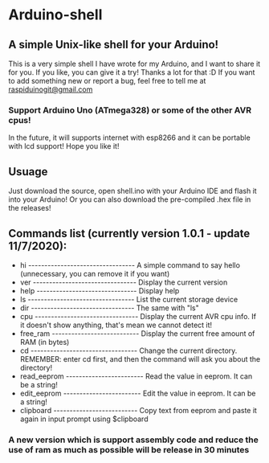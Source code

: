 # Arduino-shell
## A simple Unix-like shell for your Arduino! 
This is a very simple shell I have wrote for my Arduino, and I want to share it for you. If you like, you can give it a try! Thanks a lot for that :D If you want to add something new or report a bug, feel free to tell me at raspiduinogit@gmail.com
### Support Arduino Uno (ATmega328) or some of the other AVR cpus!
In the future, it will supports internet with esp8266 and it can be portable with lcd support! Hope you like it!
## Usuage
Just download the source, open shell.ino with your Arduino IDE and flash it into your Arduino! Or you can also download the pre-compiled .hex file in the releases!
## Commands list (currently version 1.0.1 - update 11/7/2020):
- hi --------------------------------- A simple command to say hello (unnecessary, you can remove it if you want)
- ver -------------------------------- Display the current version
- help ------------------------------- Display help
- ls --------------------------------- List the current storage device
- dir -------------------------------- The same with "ls"
- cpu -------------------------------- Display the current AVR cpu info. If it doesn't show anything, that's mean we cannot detect it!
- free_ram --------------------------- Display the current free amount of RAM (in bytes)
- cd --------------------------------- Change the current directory. REMEMBER: enter cd first, and then the command will ask you about the directory!
- read_eeprom ------------------------ Read the value in eeprom. It can be a string!
- edit_eeprom ------------------------ Edit the value in eeprom. It can be a string!
- clipboard -------------------------- Copy text from eeprom and paste it again in input prompt using $clipboard
### A new version which is support assembly code and reduce the use of ram as much as possible will be release in 30 minutes
